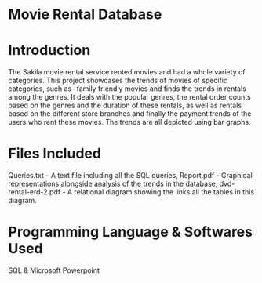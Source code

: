 # Movie Rental Database

# Introduction
The Sakila movie rental service rented movies and had a whole variety of categories. This project showcases the trends of movies of specific categories, such as- family friendly movies and finds the trends in rentals among the genres. It deals with the popular genres, the rental order counts based on the genres  and the duration of these rentals, as well as rentals based on the different store branches and finally the payment trends of the users who rent these movies. The trends are all depicted using bar graphs.

# Files Included
Queries.txt - A text file including all the SQL queries,
Report.pdf - Graphical representations alongside analysis of the trends in the database,
dvd-rental-erd-2.pdf - A relational diagram showing the links all the tables in this diagram.

# Programming Language & Softwares Used
SQL & Microsoft Powerpoint
